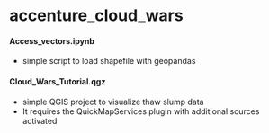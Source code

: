 # accenture_cloud_wars

#### Access_vectors.ipynb
- simple script to load shapefile with geopandas

#### Cloud_Wars_Tutorial.qgz
- simple QGIS project to visualize thaw slump data
- It requires the QuickMapServices plugin with additional sources activated
